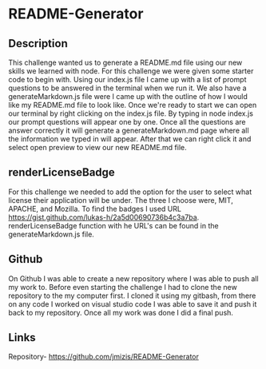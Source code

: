 # README-Generator
## Description

This challenge wanted us to generate a README.md file using our new skills we learned with node. For this challenge we were given some starter code to begin with. Using our index.js file I came up with a list of prompt questions to be answered in the terminal when we run it. We also have a generateMarkdown.js file were I came up with the outline of how I would like my README.md file to look like. Once we're ready to start we can open our terminal by right clicking on the index.js file. By typing in node index.js our prompt questions will appear one by one. Once all the questions are answer correctly it will generate a generateMarkdown.md page where all the information we typed in will appear. After that we can right click it and select open preview to view our new README.md file. 



##  renderLicenseBadge
For this challenge we needed to add the option for the user to select what license their application will be under. The three I choose were, MIT, APACHE, and Mozilla. To find the badges I used URL https://gist.github.com/lukas-h/2a5d00690736b4c3a7ba. renderLicenseBadge function with he URL's can be found in the generateMarkdown.js file. 



## Github 

On Github I was able to create a new repository where I was able to push all my work to. Before even starting the challenge I had to clone the new repository to the my computer first. I cloned it using my gitbash, from there on any code I worked on visual studio code I was able to save it and push it back to my repository. Once all my work was done I did a final push. 



## Links 
Repository- https://github.com/jmizis/README-Generator